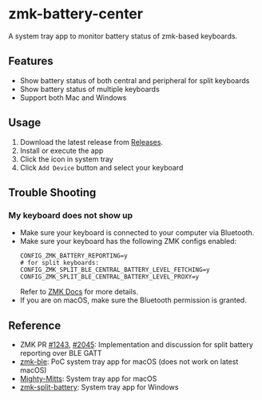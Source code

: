 # zmk-battery-center

A system tray app to monitor battery status of zmk-based keyboards.

## Features
- Show battery status of both central and peripheral for split keyboards
- Show battery status of multiple keyboards
- Support both Mac and Windows

## Usage

1. Download the latest release from [Releases](https://github.com/kot149/zmk-battery-center/releases).
2. Install or execute the app
3. Click the icon in system tray
4. Click `Add Device` button and select your keyboard

## Trouble Shooting

### My keyboard does not show up

- Make sure your keyboard is connected to your computer via Bluetooth.
- Make sure your keyboard has the following ZMK configs enabled:
  ```kconfig
  CONFIG_ZMK_BATTERY_REPORTING=y
  # for split keyboards:
  CONFIG_ZMK_SPLIT_BLE_CENTRAL_BATTERY_LEVEL_FETCHING=y
  CONFIG_ZMK_SPLIT_BLE_CENTRAL_BATTERY_LEVEL_PROXY=y
  ```
  Refer to [ZMK Docs](https://zmk.dev/docs/config/battery) for more details.
- If you are on macOS, make sure the Bluetooth permission is granted.

## Reference
- ZMK PR [#1243](https://github.com/zmkfirmware/zmk/pull/1243), [#2045](https://github.com/zmkfirmware/zmk/pull/2045): Implementation and discussion for split battery reporting over BLE GATT
- [zmk-ble](https://github.com/Katona/zmk-ble): PoC system tray app for macOS (does not work on latest macOS)
- [Mighty-Mitts](https://github.com/codyd51/Mighty-Mitts): System tray app for macOS
- [zmk-split-battery](https://github.com/Maksim-Isakau/zmk-split-battery): System tray app for Windows
